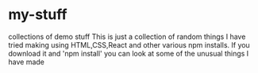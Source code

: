 # my-stuff
collections of demo  stuff
This is just a collection of random things I have tried making using HTML,CSS,React and other various npm installs. 
If you download it and 'npm install' you can look at some of the unusual things I have made
